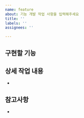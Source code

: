 ```yaml
---
name: feature
about: 기능 개발 작업 사항을 입력해주세요
title: ''
labels: ''
assignees: ''

---
```


## 구현할 기능


## 상세 작업 내용
-  


## 참고사항
-
